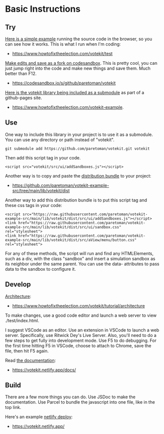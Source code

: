 # Basic Instructions

## Try

[Here is a simple example](https://www.howtofixtheelection.com/votekit/test) running the source code in the browser, so you can see how it works. This is what I run when I'm coding:

* https://www.howtofixtheelection.com/votekit/test

[Make edits and save as a fork on codesandbox](https://codesandbox.io/s/github/paretoman/votekit). This is pretty cool, you can just jump right into the code and make new things and save them. Much better than F12.

* https://codesandbox.io/s/github/paretoman/votekit

[Here is the votekit library being included as a submodule](https://www.howtofixtheelection.com/votekit-example) as part of a github-pages site.

* https://www.howtofixtheelection.com/votekit-example.

## Use

One way to include this library in your project is to use it as a submodule. You can use any directory or path instead of "votekit".
```
git submodule add https://github.com/paretoman/votekit.git votekit
```
Then add this script tag in your code.
```
<script src="votekit/src/ui/addSandboxes.js"></script>
```

Another way is to copy and paste the [distribution bundle](https://github.com/paretoman/votekit-example-src/tree/main/lib/votekit/dist) to your project: 

* https://github.com/paretoman/votekit-example-src/tree/main/lib/votekit/dist


Another way to add this distribution bundle is to put this script tag and these css tags in your code:

```
<script src="https://raw.githubusercontent.com/paretoman/votekit-example-src/main/lib/votekit/dist/src/ui/addSandboxes.js"></script>
<link href="https://raw.githubusercontent.com/paretoman/votekit-example-src/main/lib/votekit/dist/src/ui/sandbox.css" rel="stylesheet">
<link href="https://raw.githubusercontent.com/paretoman/votekit-example-src/main/lib/votekit/dist/src/aView/menu/button.css" rel="stylesheet">
```

For any of these methods, the script will run and find any HTMLElements, such as a div, with the class "sandbox" and insert a simulation sandbox as its neighbor under the same parent. You can use the data- attributes to pass data to the sandbox to configure it.

## Develop

[Architecture](https://www.howtofixtheelection.com/votekit/tutorial/architecture): 

* https://www.howtofixtheelection.com/votekit/tutorial/architecture

To make changes, use a good code editor and launch a web server to view ./test/index.html. 

I suggest VSCode as an editor. Use an extension in VSCode to launch a web server. Specifically, use Ritwick Dey's Live Server. Also, you'll need to do a few steps to get fully into development mode. Use F5 to do debugging. For the first time hitting F5 in VSCode, choose to attach to Chrome, save the file, then hit F5 again.

Read [the documentation](https://votekit.netlify.app/docs/):

* https://votekit.netlify.app/docs/

## Build

There are a few more things you can do. Use JSDoc to make the documentation. Use Parcel to bundle the javascript into one file, like in the top link.

Here's an example [netlify deploy](https://votekit.netlify.app/):

* https://votekit.netlify.app/